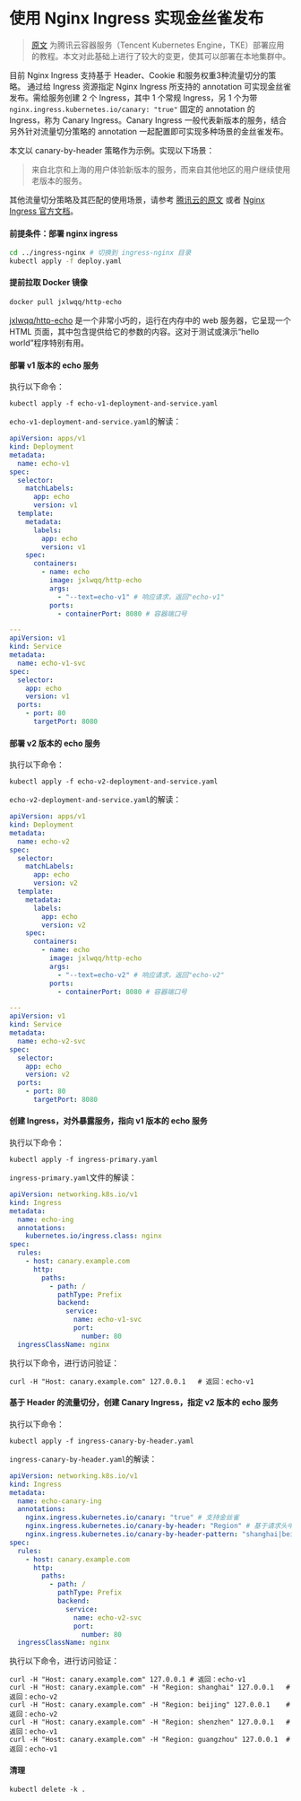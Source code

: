 # 使用 Nginx Ingress 实现金丝雀发布

> [原文](https://cloud.tencent.com/document/product/457/48907) 为腾讯云容器服务（Tencent Kubernetes Engine，TKE）部署应用的教程。本文对此基础上进行了较大的变更，使其可以部署在本地集群中。

目前 Nginx Ingress 支持基于 Header、Cookie 和服务权重3种流量切分的策略。 通过给 Ingress 资源指定 Nginx Ingress 所支持的 annotation 可实现金丝雀发布。需给服务创建 2 个 Ingress，其中 1 个常规 Ingress，另 1 个为带 `nginx.ingress.kubernetes.io/canary: "true"` 固定的 annotation 的 Ingress，称为 Canary Ingress。Canary Ingress 一般代表新版本的服务，结合另外针对流量切分策略的 annotation 一起配置即可实现多种场景的金丝雀发布。

本文以 canary-by-header 策略作为示例。实现以下场景：

> 来自北京和上海的用户体验新版本的服务，而来自其他地区的用户继续使用老版本的服务。

其他流量切分策略及其匹配的使用场景，请参考 [腾讯云的原文](https://cloud.tencent.com/document/product/457/48907) 或者 [Nginx Ingress 官方文档](https://kubernetes.github.io/ingress-nginx/user-guide/nginx-configuration/annotations/#canary)。

#### 前提条件：部署 nginx ingress

```bash
cd ../ingress-nginx # 切换到 ingress-nginx 目录
kubectl apply -f deploy.yaml
```

#### 提前拉取 Docker 镜像

```bash
docker pull jxlwqq/http-echo
```

[jxlwqq/http-echo](https://github.com/jxlwqq/http-echo) 是一个非常小巧的，运行在内存中的 web 服务器，它呈现一个 HTML 页面，其中包含提供给它的参数的内容。这对于测试或演示“hello world”程序特别有用。

#### 部署 v1 版本的 echo 服务

执行以下命令：

```shell
kubectl apply -f echo-v1-deployment-and-service.yaml
```

`echo-v1-deployment-and-service.yaml`的解读：

```yaml
apiVersion: apps/v1
kind: Deployment
metadata:
  name: echo-v1
spec:
  selector:
    matchLabels:
      app: echo
      version: v1
  template:
    metadata:
      labels:
        app: echo
        version: v1
    spec:
      containers:
        - name: echo
          image: jxlwqq/http-echo
          args:
            - "--text=echo-v1" # 响应请求，返回"echo-v1"
          ports:
            - containerPort: 8080 # 容器端口号

---
apiVersion: v1
kind: Service
metadata:
  name: echo-v1-svc
spec:
  selector:
    app: echo
    version: v1
  ports:
    - port: 80
      targetPort: 8080
```

#### 部署 v2 版本的 echo 服务

执行以下命令：

```shell
kubectl apply -f echo-v2-deployment-and-service.yaml
```

`echo-v2-deployment-and-service.yaml`的解读：

```yaml
apiVersion: apps/v1
kind: Deployment
metadata:
  name: echo-v2
spec:
  selector:
    matchLabels:
      app: echo
      version: v2
  template:
    metadata:
      labels:
        app: echo
        version: v2
    spec:
      containers:
        - name: echo
          image: jxlwqq/http-echo
          args:
            - "--text=echo-v2" # 响应请求，返回"echo-v2"
          ports:
            - containerPort: 8080 # 容器端口号

---
apiVersion: v1
kind: Service
metadata:
  name: echo-v2-svc
spec:
  selector:
    app: echo
    version: v2
  ports:
    - port: 80
      targetPort: 8080
```

#### 创建 Ingress，对外暴露服务，指向 v1 版本的 echo 服务

执行以下命令：

```shell
kubectl apply -f ingress-primary.yaml
```

`ingress-primary.yaml`文件的解读：

```yaml
apiVersion: networking.k8s.io/v1
kind: Ingress
metadata:
  name: echo-ing
  annotations:
    kubernetes.io/ingress.class: nginx
spec:
  rules:
    - host: canary.example.com
      http:
        paths:
          - path: /
            pathType: Prefix
            backend:
              service:
                name: echo-v1-svc
                port:
                  number: 80
  ingressClassName: nginx
```

执行以下命令，进行访问验证：

```shell
curl -H "Host: canary.example.com" 127.0.0.1   # 返回：echo-v1
```

#### 基于 Header 的流量切分，创建 Canary Ingress，指定 v2 版本的 echo 服务

执行以下命令：

```shell
kubectl apply -f ingress-canary-by-header.yaml
```

`ingress-canary-by-header.yaml`的解读：

```yaml
apiVersion: networking.k8s.io/v1
kind: Ingress
metadata:
  name: echo-canary-ing
  annotations:
    nginx.ingress.kubernetes.io/canary: "true" # 支持金丝雀
    nginx.ingress.kubernetes.io/canary-by-header: "Region" # 基于请求头中的"Region"字段切分流量
    nginx.ingress.kubernetes.io/canary-by-header-pattern: "shanghai|beijing" #当请求头中的"Region"的值匹配"shanghai"或者"beijing"的时候切分流量
spec:
  rules:
    - host: canary.example.com
      http:
        paths:
          - path: /
            pathType: Prefix
            backend:
              service:
                name: echo-v2-svc
                port:
                  number: 80
  ingressClassName: nginx
```

执行以下命令，进行访问验证：

```shell
curl -H "Host: canary.example.com" 127.0.0.1 # 返回：echo-v1
curl -H "Host: canary.example.com" -H "Region: shanghai" 127.0.0.1   # 返回：echo-v2
curl -H "Host: canary.example.com" -H "Region: beijing" 127.0.0.1    # 返回：echo-v2
curl -H "Host: canary.example.com" -H "Region: shenzhen" 127.0.0.1   # 返回：echo-v1
curl -H "Host: canary.example.com" -H "Region: guangzhou" 127.0.0.1  # 返回：echo-v1
```


#### 清理

```shell
kubectl delete -k .
```
